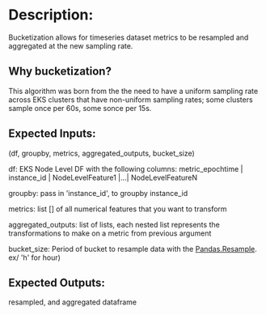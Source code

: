# Description: 

Bucketization allows for timeseries dataset metrics to be resampled and aggregated at the new sampling rate.  

## Why bucketization?
This algorithm was born from the the need to have a uniform sampling rate across EKS clusters that have non-uniform sampling rates; some clusters sample once per 60s, some sonce per 15s. 



## Expected Inputs: 
(df, groupby, metrics, aggregated_outputs, bucket_size)

df: EKS Node Level DF with the following columns: metric_epochtime | instance_id | NodeLevelFeature1 |...| NodeLevelFeatureN

groupby: pass in 'instance_id', to groupby instance_id

metrics: list [] of all numerical features that you want to transform

aggregated_outputs: list of lists, each nested list represents the transformations to make on a metric from previous argument

bucket_size: Period of bucket to resample data with the <a href="(https://pandas.pydata.org/docs/reference/api/pandas.DataFrame.resample.html">Pandas.Resample</a>. ex/ 'h' for hour)

## Expected Outputs:
resampled, and aggregated dataframe

